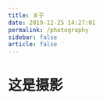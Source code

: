```yaml
---
title: 关于
date: 2019-12-25 14:27:01
permalink: /photography
sidebar: false
article: false
---
```


# 这是摄影